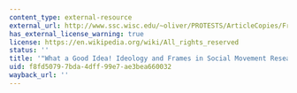 ```yaml
---
content_type: external-resource
external_url: http://www.ssc.wisc.edu/~oliver/PROTESTS/ArticleCopies/Frames.2.29.00.pdf
has_external_license_warning: true
license: https://en.wikipedia.org/wiki/All_rights_reserved
status: ''
title: '"What a Good Idea! Ideology and Frames in Social Movement Research." (PDF)'
uid: f8fd5079-7bda-4dff-99e7-ae3bea660032
wayback_url: ''
---
```


